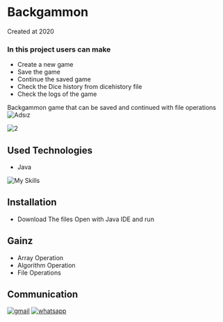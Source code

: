 # Backgammon
Created at 2020
### In this project users can make

* Create a new game
* Save the game
* Continue the saved game
* Check the Dice history from dicehistory file
* Check the logs of the game

Backgammon game that can be saved and continued with file operations
![Adsız](https://user-images.githubusercontent.com/99674716/185898566-aa5a3b83-ec18-4af4-b5ea-866bab219696.png)

![2](https://user-images.githubusercontent.com/99674716/185898962-a5d61b02-44eb-4289-9053-642c6cd96973.png)

## Used Technologies
* Java 

![My Skills](https://skills.thijs.gg/icons?i=java&theme=light)
## Installation 
* Download The files Open with Java IDE and run



## Gainz
* Array Operation
* Algorithm Operation
* File Operations


  

## Communication

[![gmail](https://user-images.githubusercontent.com/99674716/185644867-49abb98d-3901-4011-ad5f-0b2d90bf024e.png)](mailto:akingurler.b@gmail.com)
[![whatsapp](https://user-images.githubusercontent.com/99674716/185643726-5f3fb3f2-bd11-4cd1-baf4-16cd6dae9d3b.png)](http://api.whatsapp.com/send?phone=905534600027)
